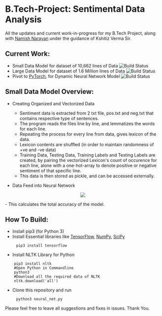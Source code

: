 # B.Tech-Project: Sentimental Data Analysis
All the updates and current work-in-progress for my B.Tech Project, along with [Namish Narayan](https://github.com/Namish123) under the guidance of Kshitiz Verma Sir.

## Current Work:
  * Small Data Model for dataset of 10,662 lines of Data ![Build Status](https://ci.tensorflow.org/buildStatus/icon?job=tensorflow-master-cpu)  
  * Large Data Model for dataset of 1.6 Million lines of Data ![Build Status](https://ci.tensorflow.org/buildStatus/icon?job=tensorflow-master-cpu)  
  * Pivot to [PyTorch](http://pytorch.org/), for Dynamic Neural Network Model ![Build Status](https://ci.tensorflow.org/buildStatus/icon?job=tensorflow-master-win-cmake-py)

## Small Data Model Overview:
  * Creating Organized and Vectorized Data
    - Sentiment data is extracted from 2 txt file, pos.txt and neg.txt that contains respective type of sentences.
    - The program reads the files line by line, and lemmatizes the words for each line.
    - Repeating the process for every line from data, gives lexicon of the data.
    - Lexicon contents are shuffled (in order to maintain randomness of +ve and -ve data)
    - Training Data, Testing Data, Training Labels and Testing Labels are created, by pairing the vectorized Lexicon's count of occurence for each line, alone with a one-hot-array to denote positive or negative sentiment of that specific line.
    - This data is then stored as pickle, and can be accessed externally.

  * Data Feed into Neural Network
<p align="center">
<img src="https://i.imgur.com/wMjbY4X.png">
</p>
    - This calculates the total accuracy of the model.

 ## How To Build:
   - Install pip3 (for Python 3)
   - Install Essential libraries like [TensorFlow](https://www.tensorflow.org/), [NumPy](http://www.numpy.org/), [SciPy](https://www.scipy.org/)
```
     pip3 install tensorflow
```
   - Install NLTK Library for Python
 ```
     pip3 install nltk
     #Open Python in Commandline
     python3
     #Download all the required data of NLTK
     nltk.download('all')
```
   - Clone this repository and run
```  
     python3 neural_net.py
```

Please feel free to leave all suggestions and fixes in issues. Thank You.
